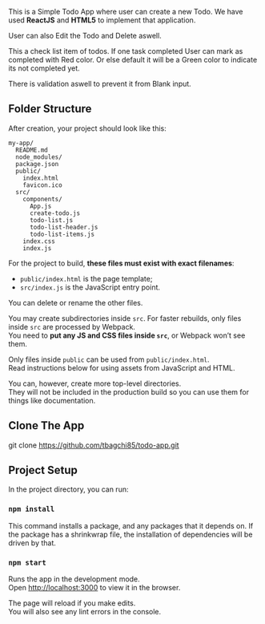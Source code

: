 This is a Simple Todo App where user can create a new Todo.
We have used **ReactJS** and **HTML5** to implement that application.

User can also Edit the Todo and Delete aswell.


This a check list item of todos. If one task completed User can mark as completed with Red color.
Or else default it will be a Green color to indicate its not completed yet.


There is validation aswell to prevent it from Blank input.


## Folder Structure

After creation, your project should look like this:

```
my-app/
  README.md
  node_modules/
  package.json
  public/
    index.html
    favicon.ico
  src/
    components/
      App.js
      create-todo.js
      todo-list.js
      todo-list-header.js
      todo-list-items.js
    index.css
    index.js

```

For the project to build, **these files must exist with exact filenames**:

* `public/index.html` is the page template;
* `src/index.js` is the JavaScript entry point.

You can delete or rename the other files.

You may create subdirectories inside `src`. For faster rebuilds, only files inside `src` are processed by Webpack.<br>
You need to **put any JS and CSS files inside `src`**, or Webpack won’t see them.

Only files inside `public` can be used from `public/index.html`.<br>
Read instructions below for using assets from JavaScript and HTML.

You can, however, create more top-level directories.<br>
They will not be included in the production build so you can use them for things like documentation.

## Clone The App

 git clone https://github.com/tbagchi85/todo-app.git

## Project Setup

In the project directory, you can run:

### `npm install`

This command installs a package, and any packages that it depends on. If the package has a shrinkwrap file, the installation of dependencies will be driven by that.


### `npm start`

Runs the app in the development mode.<br>
Open [http://localhost:3000](http://localhost:3000) to view it in the browser.

The page will reload if you make edits.<br>
You will also see any lint errors in the console.



